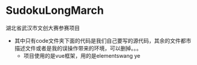 # SudokuLongMarch
湖北省武汉市文创大赛参赛项目

* 其中只有code文件夹下面的代码是我们自己要写的源代码，其余的文件都市描述文件或者是我的误操作带来的环境，可以删掉。。。
  * 项目使用的是vue框架，用的是elementswang ye

